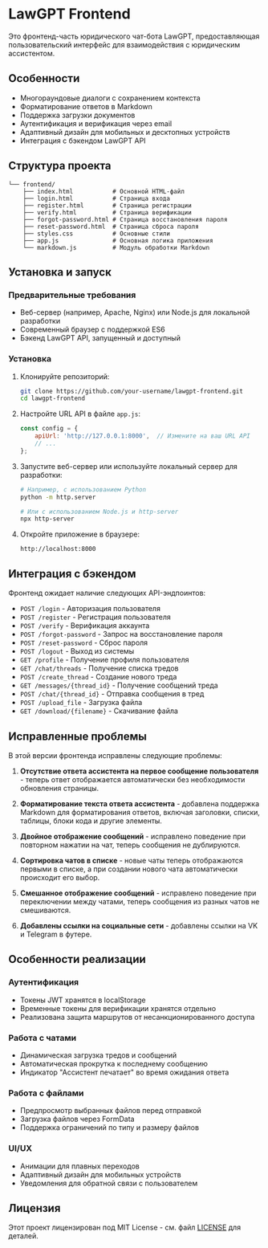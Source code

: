 # LawGPT Frontend

Это фронтенд-часть юридического чат-бота LawGPT, предоставляющая пользовательский интерфейс для взаимодействия с юридическим ассистентом.

## Особенности

- Многораундовые диалоги с сохранением контекста
- Форматирование ответов в Markdown
- Поддержка загрузки документов
- Аутентификация и верификация через email
- Адаптивный дизайн для мобильных и десктопных устройств
- Интеграция с бэкендом LawGPT API

## Структура проекта

```
└── frontend/
    ├── index.html           # Основной HTML-файл
    ├── login.html           # Страница входа
    ├── register.html        # Страница регистрации
    ├── verify.html          # Страница верификации
    ├── forgot-password.html # Страница восстановления пароля
    ├── reset-password.html  # Страница сброса пароля
    ├── styles.css           # Основные стили
    ├── app.js               # Основная логика приложения
    └── markdown.js          # Модуль обработки Markdown
```

## Установка и запуск

### Предварительные требования

- Веб-сервер (например, Apache, Nginx) или Node.js для локальной разработки
- Современный браузер с поддержкой ES6
- Бэкенд LawGPT API, запущенный и доступный

### Установка

1. Клонируйте репозиторий:
   ```bash
   git clone https://github.com/your-username/lawgpt-frontend.git
   cd lawgpt-frontend
   ```

2. Настройте URL API в файле `app.js`:
   ```javascript
   const config = {
       apiUrl: 'http://127.0.0.1:8000',  // Измените на ваш URL API
       // ...
   };
   ```

3. Запустите веб-сервер или используйте локальный сервер для разработки:
   ```bash
   # Например, с использованием Python
   python -m http.server
   
   # Или с использованием Node.js и http-server
   npx http-server
   ```

4. Откройте приложение в браузере:
   ```
   http://localhost:8000
   ```

## Интеграция с бэкендом

Фронтенд ожидает наличие следующих API-эндпоинтов:

- `POST /login` - Авторизация пользователя
- `POST /register` - Регистрация пользователя
- `POST /verify` - Верификация аккаунта
- `POST /forgot-password` - Запрос на восстановление пароля
- `POST /reset-password` - Сброс пароля
- `POST /logout` - Выход из системы
- `GET /profile` - Получение профиля пользователя
- `GET /chat/threads` - Получение списка тредов
- `POST /create_thread` - Создание нового треда
- `GET /messages/{thread_id}` - Получение сообщений треда
- `POST /chat/{thread_id}` - Отправка сообщения в тред
- `POST /upload_file` - Загрузка файла
- `GET /download/{filename}` - Скачивание файла

## Исправленные проблемы

В этой версии фронтенда исправлены следующие проблемы:

1. **Отсутствие ответа ассистента на первое сообщение пользователя** - теперь ответ отображается автоматически без необходимости обновления страницы.

2. **Форматирование текста ответа ассистента** - добавлена поддержка Markdown для форматирования ответов, включая заголовки, списки, таблицы, блоки кода и другие элементы.

3. **Двойное отображение сообщений** - исправлено поведение при повторном нажатии на чат, теперь сообщения не дублируются.

4. **Сортировка чатов в списке** - новые чаты теперь отображаются первыми в списке, а при создании нового чата автоматически происходит его выбор.

5. **Смешанное отображение сообщений** - исправлено поведение при переключении между чатами, теперь сообщения из разных чатов не смешиваются.

6. **Добавлены ссылки на социальные сети** - добавлены ссылки на VK и Telegram в футере.

## Особенности реализации

### Аутентификация

- Токены JWT хранятся в localStorage
- Временные токены для верификации хранятся отдельно
- Реализована защита маршрутов от несанкционированного доступа

### Работа с чатами

- Динамическая загрузка тредов и сообщений
- Автоматическая прокрутка к последнему сообщению
- Индикатор "Ассистент печатает" во время ожидания ответа

### Работа с файлами

- Предпросмотр выбранных файлов перед отправкой
- Загрузка файлов через FormData
- Поддержка ограничений по типу и размеру файлов

### UI/UX

- Анимации для плавных переходов
- Адаптивный дизайн для мобильных устройств
- Уведомления для обратной связи с пользователем

## Лицензия

Этот проект лицензирован под MIT License - см. файл [LICENSE](LICENSE) для деталей.
